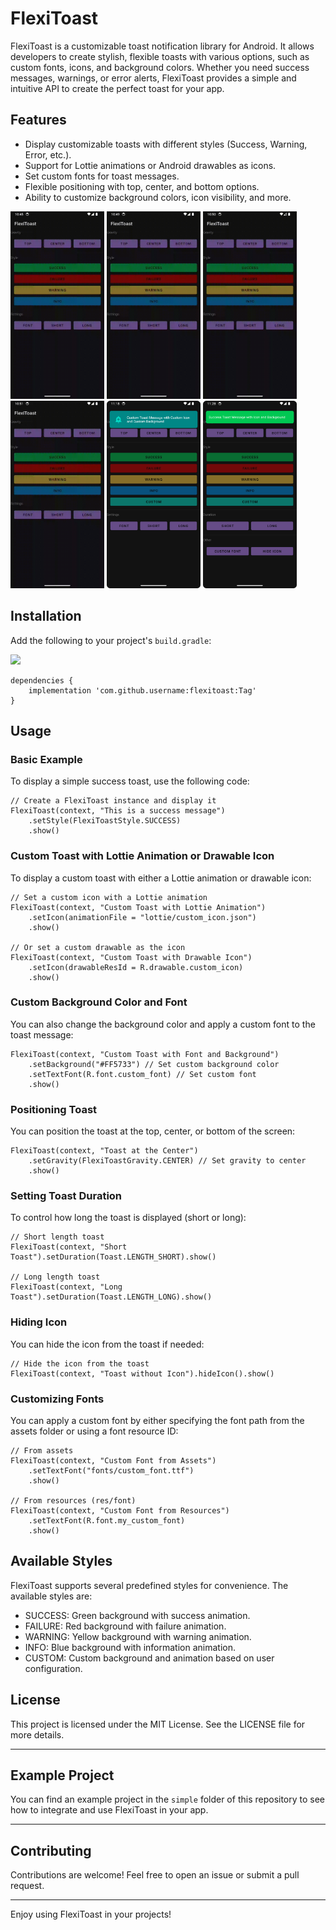 # FlexiToast
FlexiToast is a customizable toast notification library for Android. It allows developers to create stylish, flexible toasts with various options, such as custom fonts, icons, and background colors. Whether you need success messages, warnings, or error alerts, FlexiToast provides a simple and intuitive API to create the perfect toast for your app.

## Features
- Display customizable toasts with different styles (Success, Warning, Error, etc.).
- Support for Lottie animations or Android drawables as icons.
- Set custom fonts for toast messages.
- Flexible positioning with top, center, and bottom options.
- Ability to customize background colors, icon visibility, and more.

<p> <img src="assets/success.gif" width="150" height="300"> <img src="assets/failure.gif" width="150" height="300"> <img src="assets/info.gif" width="150" height="300"> <img src="assets/warning.gif" width="150" height="300"> <img src="assets/custom.png" width="150" height="300"> <img src="assets/text_only.png" width="150" height="300"> </p>

## Installation
Add the following to your project's `build.gradle`:

[![](https://jitpack.io/v/Alomair91/FlexiToast.svg)](https://jitpack.io/#Alomair91/FlexiToast)

    dependencies {
        implementation 'com.github.username:flexitoast:Tag'
    }

## Usage
### Basic Example
To display a simple success toast, use the following code:

    // Create a FlexiToast instance and display it
    FlexiToast(context, "This is a success message")
        .setStyle(FlexiToastStyle.SUCCESS)
        .show()

### Custom Toast with Lottie Animation or Drawable Icon
To display a custom toast with either a Lottie animation or drawable icon:

    // Set a custom icon with a Lottie animation
    FlexiToast(context, "Custom Toast with Lottie Animation")
        .setIcon(animationFile = "lottie/custom_icon.json")
        .show()
    
    // Or set a custom drawable as the icon
    FlexiToast(context, "Custom Toast with Drawable Icon")
        .setIcon(drawableResId = R.drawable.custom_icon)
        .show()

### Custom Background Color and Font
You can also change the background color and apply a custom font to the toast message:

    FlexiToast(context, "Custom Toast with Font and Background")
        .setBackground("#FF5733") // Set custom background color
        .setTextFont(R.font.custom_font) // Set custom font
        .show()

### Positioning Toast
You can position the toast at the top, center, or bottom of the screen:

    FlexiToast(context, "Toast at the Center")
        .setGravity(FlexiToastGravity.CENTER) // Set gravity to center
        .show()

### Setting Toast Duration
To control how long the toast is displayed (short or long):

    // Short length toast
    FlexiToast(context, "Short Toast").setDuration(Toast.LENGTH_SHORT).show()
    
    // Long length toast
    FlexiToast(context, "Long Toast").setDuration(Toast.LENGTH_LONG).show()

### Hiding Icon
You can hide the icon from the toast if needed:

    // Hide the icon from the toast
    FlexiToast(context, "Toast without Icon").hideIcon().show()

### Customizing Fonts
You can apply a custom font by either specifying the font path from the assets folder or using a font resource ID:

    // From assets
    FlexiToast(context, "Custom Font from Assets")
        .setTextFont("fonts/custom_font.ttf")
        .show()
    
    // From resources (res/font)
    FlexiToast(context, "Custom Font from Resources")
        .setTextFont(R.font.my_custom_font)
        .show()

## Available Styles
FlexiToast supports several predefined styles for convenience. The available styles are:

* SUCCESS: Green background with success animation.
* FAILURE: Red background with failure animation.
* WARNING: Yellow background with warning animation.
* INFO: Blue background with information animation.
* CUSTOM: Custom background and animation based on user configuration.

## License
This project is licensed under the MIT License. See the LICENSE file for more details.

___

## Example Project
You can find an example project in the `simple` folder of this repository to see how to integrate and use FlexiToast in your app.

___

## Contributing
Contributions are welcome! Feel free to open an issue or submit a pull request.

___

Enjoy using FlexiToast in your projects!
